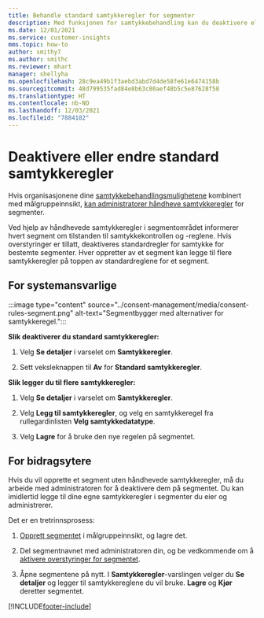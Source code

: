 ```yaml
---
title: Behandle standard samtykkeregler for segmenter
description: Med funksjonen for samtykkebehandling kan du deaktivere eller endre standard regler for samtykke hvis overstyringer er aktivert.
ms.date: 12/01/2021
ms.service: customer-insights
mms.topic: how-to
author: smithy7
ms.author: smithc
ms.reviewer: mhart
manager: shellyha
ms.openlocfilehash: 28c9ea49b1f3aebd3abd7d4de58fe61e6474158b
ms.sourcegitcommit: 48d799535fad84e8b63c80aef48b5c5e87628f58
ms.translationtype: HT
ms.contentlocale: nb-NO
ms.lasthandoff: 12/03/2021
ms.locfileid: "7884182"
---
```

# <a name="disable-or-change-default-consent-rules"></a>Deaktivere eller endre standard samtykkeregler

Hvis organisasjonene dine [samtykkebehandlingsmulighetene](../consent-management/overview.md) kombinert med målgruppeinnsikt, [kan administratorer håndheve samtykkeregler](activate-consent.md) for segmenter. 

Ved hjelp av håndhevede samtykkeregler i segmentområdet informerer hvert segment om tilstanden til samtykkekontrollen og -reglene. Hvis overstyringer er tillatt, deaktiveres standardregler for samtykke for bestemte segmenter. Hver oppretter av et segment kan legge til flere samtykkeregler på toppen av standardreglene for et segment. 

## <a name="for-administrators"></a>For systemansvarlige

:::image type="content" source="../consent-management/media/consent-rules-segment.png" alt-text="Segmentbygger med alternativer for samtykkeregel.":::

**Slik deaktiverer du standard samtykkeregler:**

1. Velg **Se detaljer** i varselet om **Samtykkeregler**. 

1. Sett veksleknappen til **Av** for **Standard samtykkeregler**.

**Slik legger du til flere samtykkeregler:**

1. Velg **Se detaljer** i varselet om **Samtykkeregler**. 

1. Velg **Legg til samtykkeregler**, og velg en samtykkeregel fra rullegardinlisten **Velg samtykkedatatype**.

1. Velg **Lagre** for å bruke den nye regelen på segmentet.

## <a name="for-contributors"></a>For bidragsytere

Hvis du vil opprette et segment uten håndhevede samtykkeregler, må du arbeide med administratoren for å deaktivere dem på segmentet. Du kan imidlertid legge til dine egne samtykkeregler i segmenter du eier og administrerer.

Det er en tretrinnsprosess: 
1. [Opprett segmentet](segments.md) i målgruppeinnsikt, og lagre det. 

1. Del segmentnavnet med administratoren din, og be vedkommende om å [aktivere overstyringer for segmentet](activate-consent.md). 

1. Åpne segmentene på nytt. I **Samtykkeregler**-varslingen velger du **Se detaljer** og legger til samtykkereglene du vil bruke. **Lagre** og **Kjør** deretter segmentet.



[!INCLUDE[footer-include](../includes/footer-banner.md)] 
